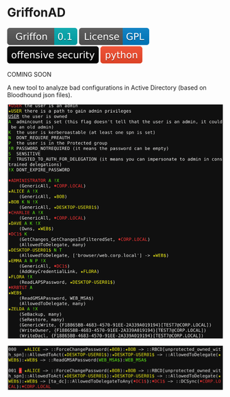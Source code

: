 GriffonAD
=========

 ![griffon version](/doc/griffon.svg?raw=true)
 ![gpl](/doc/gpl.svg?raw=true)
 ![offsec](/doc/offsec.svg?raw=true)
 ![python](/doc/python.svg?raw=true)

COMING SOON

A new tool to analyze bad configurations in Active Directory (based on
Bloodhound json files).

![rights](/doc/hvt.png?raw=true)

![fromo](/doc/fromo.png?raw=true)
